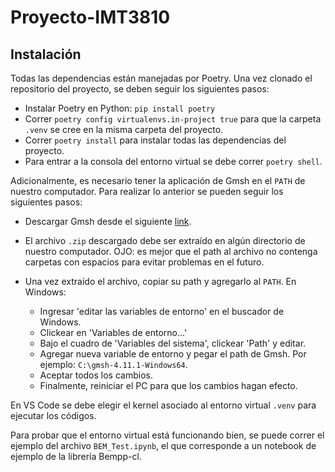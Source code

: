 # Proyecto-IMT3810

## Instalación

Todas las dependencias están manejadas por Poetry. Una vez clonado el repositorio del proyecto, se deben seguir los siguientes pasos:

- Instalar Poetry en Python: ```pip install poetry```
- Correr ```poetry config virtualenvs.in-project true``` para que la carpeta ```.venv``` se cree en la misma carpeta del proyecto.
- Correr ```poetry install``` para instalar todas las dependencias del proyecto.
- Para entrar a la consola del entorno virtual se debe correr ```poetry shell```.

Adicionalmente, es necesario tener la aplicación de Gmsh en el ```PATH``` de nuestro computador. Para realizar lo anterior se pueden seguir los siguientes pasos:

- Descargar Gmsh desde el siguiente [link](https://gmsh.info/#Download).
- El archivo ```.zip``` descargado debe ser extraído en algún directorio de nuestro computador. OJO: es mejor que el path al archivo no contenga carpetas con espacios para evitar problemas en el futuro.
- Una vez extraído el archivo, copiar su path y agregarlo al ```PATH```. En Windows:

  - Ingresar 'editar las variables de entorno' en el buscador de Windows.
  - Clickear en 'Variables de entorno...'
  - Bajo el cuadro de 'Variables del sistema', clickear 'Path' y editar.
  - Agregar nueva variable de entorno y pegar el path de Gmsh. Por ejemplo: ```C:\gmsh-4.11.1-Windows64```.
  - Aceptar todos los cambios.
  - Finalmente, reiniciar el PC para que los cambios hagan efecto.

En VS Code se debe elegir el kernel asociado al entorno virtual ```.venv``` para ejecutar los códigos.

Para probar que el entorno virtual está funcionando bien, se puede correr el ejemplo del archivo ```BEM_Test.ipynb```, el que corresponde a un notebook de ejemplo de la librería Bempp-cl.